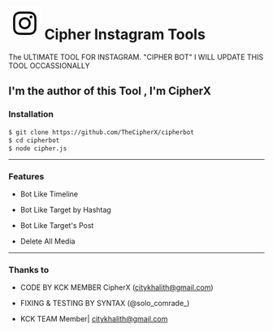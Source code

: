 # ![Image](Instagram2016_white-(64px).png) Cipher Instagram Tools

The ULTIMATE TOOL FOR INSTAGRAM. "CIPHER BOT"
 I WILL UPDATE THIS TOOL OCCASSIONALLY

I'm the author of this Tool , I'm CipherX
----

### Installation

```
$ git clone https://github.com/TheCipherX/cipherbot
$ cd cipherbot
$ node cipher.js
```

----

### Features

* Bot Like Timeline

* Bot Like Target by Hashtag

* Bot Like Target's Post

* Delete All Media

----

### Thanks to

* CODE BY KCK MEMBER CipherX (citykhalith@gmail.com)
* FIXING & TESTING BY SYNTAX (@solo_comrade_)

* KCK TEAM Member| citykhalith@gmail.com


